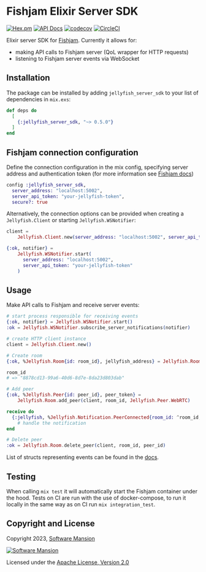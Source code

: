 # Fishjam Elixir Server SDK

[![Hex.pm](https://img.shields.io/hexpm/v/fishjam_server_sdk.svg)](https://hex.pm/packages/fishjam_server_sdk)
[![API Docs](https://img.shields.io/badge/api-docs-yellow.svg?style=flat)](https://hexdocs.pm/fishjam_server_sdk/)
[![codecov](https://codecov.io/gh/fishjam-dev/elixir_server_sdk/branch/master/graph/badge.svg?token=ByIko4o5U8)](https://codecov.io/gh/fishjam-dev/elixir_server_sdk)
[![CircleCI](https://circleci.com/gh/fishjam-dev/elixir_server_sdk.svg?style=svg)](https://circleci.com/gh/fishjam-dev/elixir_server_sdk)

Elixir server SDK for [Fishjam](https://github.com/fishjam-dev/fishjam).
Currently it allows for:

- making API calls to Fishjam server (QoL wrapper for HTTP requests)
- listening to Fishjam server events via WebSocket

## Installation

The package can be installed by adding `jellyfish_server_sdk` to your list of dependencies in `mix.exs`:

```elixir
def deps do
  [
    {:jellyfish_server_sdk, "~> 0.5.0"}
  ]
end
```

## Fishjam connection configuration

Define the connection configuration in the mix config,
specifying server address and authentication token
(for more information see [Fishjam docs](https://fishjam-dev.github.io/fishjam-docs/getting_started/authentication))
``` config.exs
config :jellyfish_server_sdk,
  server_address: "localhost:5002",
  server_api_token: "your-jellyfish-token",
  secure?: true
```

Alternatively, the connection options can be provided when creating a `Jellyfish.Client` or starting `Jellyfish.WSNotifier`:

```elixir
client =
    Jellyfish.Client.new(server_address: "localhost:5002", server_api_token: "your-jellyfish-token")

{:ok, notifier} =
    Jellyfish.WSNotifier.start(
      server_address: "localhost:5002",
      server_api_token: "your-jellyfish-token"
    )
```

## Usage

Make API calls to Fishjam and receive server events:

```elixir
# start process responsible for receiving events
{:ok, notifier} = Jellyfish.WSNotifier.start()
:ok = Jellyfish.WSNotifier.subscribe_server_notifications(notifier)

# create HTTP client instance
client = Jellyfish.Client.new()

# Create room
{:ok, %Jellyfish.Room{id: room_id}, jellyfish_address} = Jellyfish.Room.create(client, max_peers: 10)

room_id
# => "8878cd13-99a6-40d6-8d7e-8da23d803dab"

# Add peer
{:ok, %Jellyfish.Peer{id: peer_id}, peer_token} =
    Jellyfish.Room.add_peer(client, room_id, Jellyfish.Peer.WebRTC)

receive do
  {:jellyfish, %Jellyfish.Notification.PeerConnected{room_id: ^room_id, peer_id: ^peer_id}} ->
    # handle the notification
end

# Delete peer
:ok = Jellyfish.Room.delete_peer(client, room_id, peer_id)
```

List of structs representing events can be found in the [docs](https://hexdocs.pm/fishjam_server_sdk).

## Testing

When calling `mix test` it will automatically start the Fishjam container under the hood.
Tests on CI are run with the use of docker-compose, to run it locally in the same way as on CI run `mix integration_test`.

## Copyright and License

Copyright 2023, [Software Mansion](https://swmansion.com/?utm_source=git&utm_medium=readme&utm_campaign=fishjam)

[![Software Mansion](https://logo.swmansion.com/logo?color=white&variant=desktop&width=200&tag=membrane-github)](https://swmansion.com/?utm_source=git&utm_medium=readme&utm_campaign=fishjam)

Licensed under the [Apache License, Version 2.0](LICENSE)
